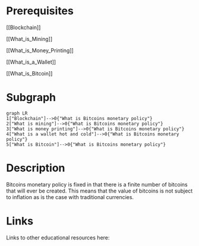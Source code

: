 # Prerequisites
[[Blockchain]]


[[What_is_Mining]]


[[What_is_Money_Printing]]


[[What_is_a_Wallet]]


[[What_is_Bitcoin]]

# Subgraph

```mermaid
graph LR
1["Blockchain"]-->0{"What is Bitcoins monetary policy"}
2["What is mining"]-->0{"What is Bitcoins monetary policy"}
3["What is money printing"]-->0{"What is Bitcoins monetary policy"}
4["What is a wallet hot and cold"]-->0{"What is Bitcoins monetary policy"}
5["What is Bitcoin"]-->0{"What is Bitcoins monetary policy"}
```



# Description
  
Bitcoins monetary policy is fixed in that there is a finite number of bitcoins that will ever be created. This means that the value of bitcoins is not subject to inflation as is the case with traditional currencies.

# Links
Links to other educational resources here:
